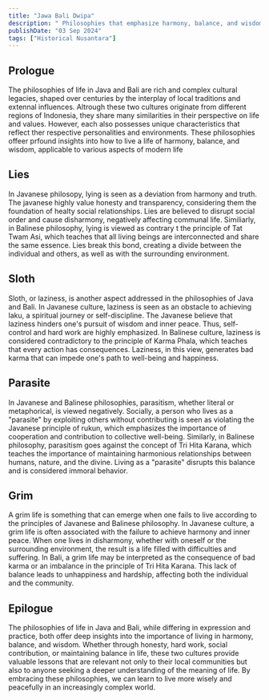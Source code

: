 ```yaml
---
title: "Jawa Bali Dwipa"
description: " Philosophies that emphasize harmony, balance, and wisdom."
publishDate: "03 Sep 2024"
tags: ["Historical Nusantara"]
---
```


## Prologue

The philosophies of life in Java and Bali are rich and complex cultural legacies, shaped over centuries by the interplay of local traditions and extennal influences. Altrough these two cultures originate from different regions of Indonesia, they share many similarities in their perspective on life and values. However, each also possesses unique characteristics that reflect ther respective personalities and environments. These philosophies offeer prfound insights into how to live a life of harmony, balance, and wisdom, applicable to various aspects of modern life

## Lies

In Javanese philosopy, lying is seen as a deviation from harmony and truth. The javanese highly value honesty and transparency, considering them the foundation of healty social relationships. Lies are believed to disrupt social order and cause disharmony, negatively affecting communal life. Similiarly, in Balinese philosophy, lying is viewed as contrary t the principle of Tat Twam Asi, which teaches that all living beings are interconnected and share the same essence. Lies break this bond, creating a divide between the individual and others, as well as with the surrounding environment.

## Sloth

Sloth, or laziness, is another aspect addressed in the philosophies of Java and Bali. In Javanese culture, laziness is seen as an obstacle to achieving laku, a spiritual journey or self-discipline. The Javanese believe that laziness hinders one's pursuit of wisdom and inner peace. Thus, self-control and hard work are highly emphasized. In Balinese culture, laziness is considered contradictory to the principle of Karma Phala, which teaches that every action has consequences. Laziness, in this view, generates bad karma that can impede one's path to well-being and happiness.

## Parasite

In Javanese and Balinese philosophies, parasitism, whether literal or metaphorical, is viewed negatively. Socially, a person who lives as a "parasite" by exploiting others without contributing is seen as violating the Javanese principle of rukun, which emphasizes the importance of cooperation and contribution to collective well-being. Similarly, in Balinese philosophy, parasitism goes against the concept of Tri Hita Karana, which teaches the importance of maintaining harmonious relationships between humans, nature, and the divine. Living as a "parasite" disrupts this balance and is considered immoral behavior.

## Grim

A grim life is something that can emerge when one fails to live according to the principles of Javanese and Balinese philosophy. In Javanese culture, a grim life is often associated with the failure to achieve harmony and inner peace. When one lives in disharmony, whether with oneself or the surrounding environment, the result is a life filled with difficulties and suffering. In Bali, a grim life may be interpreted as the consequence of bad karma or an imbalance in the principle of Tri Hita Karana. This lack of balance leads to unhappiness and hardship, affecting both the individual and the community.

## Epilogue

The philosophies of life in Java and Bali, while differing in expression and practice, both offer deep insights into the importance of living in harmony, balance, and wisdom. Whether through honesty, hard work, social contribution, or maintaining balance in life, these two cultures provide valuable lessons that are relevant not only to their local communities but also to anyone seeking a deeper understanding of the meaning of life. By embracing these philosophies, we can learn to live more wisely and peacefully in an increasingly complex world.
